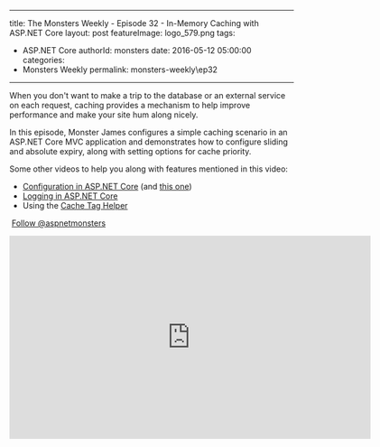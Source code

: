
---
title: The Monsters Weekly - Episode 32 -  In-Memory Caching with ASP.NET Core
layout: post
featureImage: logo_579.png
tags: 
  - ASP.NET Core
authorId: monsters
date: 2016-05-12 05:00:00
categories:
  - Monsters Weekly
permalink: monsters-weekly\ep32
---

<p>When you don't want to make a trip to the database or an external service on each request, caching provides a mechanism to help improve performance and make your site hum along nicely.</p><p>In this episode, Monster James configures a simple caching scenario in an ASP.NET Core MVC application and demonstrates how to configure sliding and absolute expiry, along with setting options for cache priority.</p><p>Some other videos to help you along with features mentioned in this video:</p><ul><li><a href="https://channel9.msdn.com/Series/aspnetmonsters/Episode-5-Configuration-Settings">Configuration in ASP.NET Core</a> (and <a href="https://channel9.msdn.com/Series/aspnetmonsters/Episode-6-JSON-Data-and-The-Options-Pattern">this one</a>)</li><li><a href="https://channel9.msdn.com/Series/aspnetmonsters/Episode-16-Logging-Basics-in-ASPNET-Core">Logging in ASP.NET Core</a></li><li>Using the <a href="https://channel9.msdn.com/Series/aspnetmonsters/Episode-21-Caching">Cache Tag Helper</a></li></ul><p>&nbsp;<a class="twitter-follow-button" href="https://twitter.com/aspnetmonsters">Follow @aspnetmonsters</a></p> 

<!--more-->
<iframe src='https://channel9.msdn.com/Series/aspnetmonsters/Episode-32-In-Memory-Caching-with-ASPNET-Core/player' width='640' height='360' allowFullScreen frameBorder='0'></iframe>
